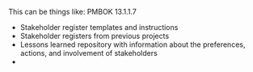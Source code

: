 This can be things like:
PMBOK 13.1.1.7
* Stakeholder register templates and instructions
* Stakeholder registers from previous projects
* Lessons learned repository with information about the preferences, actions, and involvement of stakeholders
* 